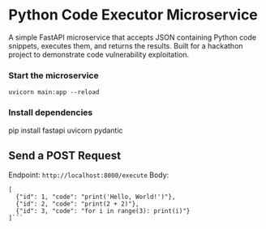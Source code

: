 # Python Code Executor Microservice
A simple FastAPI microservice that accepts JSON containing Python code snippets, executes them, and returns the results. Built for a hackathon project to demonstrate code vulnerability exploitation.

### Start the microservice

``` 
uvicorn main:app --reload
```

### Install dependencies
pip install fastapi uvicorn pydantic

## Send a POST Request
Endpoint: ```http://localhost:8000/execute```
Body: 
```
[
  {"id": 1, "code": "print('Hello, World!')"},
  {"id": 2, "code": "print(2 + 2)"},
  {"id": 3, "code": "for i in range(3): print(i)"}
]```